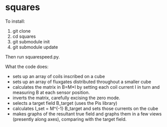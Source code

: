 # squares

To install:

1.  git clone
2.  cd squares
3.  git submodule init
4.  git submodule update

Then run squarespeed.py.

What the code does:
- sets up an array of coils inscribed on a cube
- sets up an array of fluxgates distributed throughout a smaller cube
- calculates the matrix in B=M*I by setting each coil current I in turn and measuring B at each sensor position.
- inverts the matrix, carefully excising the zero mode.
- selects a target field B_target (uses the Pis library)
- calculates I_set = M^{-1} B_target and sets those currents on the cube
- makes graphs of the resultant true field and graphs them in a few views (presently along axes), comparing with the target field.
